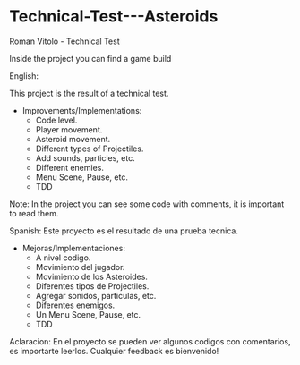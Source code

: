# Technical-Test---Asteroids
Roman Vitolo - Technical Test

Inside the project you can find a game build

English:

This project is the result of a technical test.

- Improvements/Implementations:
	- Code level.
	- Player movement.
	- Asteroid movement.
	- Different types of Projectiles.
	- Add sounds, particles, etc.
	- Different enemies. 
	- Menu Scene, Pause, etc.
	- TDD


Note: In the project you can see some code with comments, it is important to read them.

Spanish:
Este proyecto es el resultado de una prueba tecnica.

- Mejoras/Implementaciones:
	- A nivel codigo.
	- Movimiento del jugador.
	- Movimiento de los Asteroides.
	- Diferentes tipos de Projectiles.
	- Agregar sonidos, particulas, etc.
	- Diferentes enemigos.
	- Un Menu Scene, Pause, etc.
	- TDD


Aclaracion: En el proyecto se pueden ver algunos codigos con comentarios, es importarte leerlos.  Cualquier feedback es bienvenido!